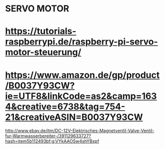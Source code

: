 
 # SERVO MOTOR
# https://tutorials-raspberrypi.de/raspberry-pi-servo-motor-steuerung/
# https://www.amazon.de/gp/product/B0037Y93CW?ie=UTF8&linkCode=as2&camp=1634&creative=6738&tag=754-21&creativeASIN=B0037Y93CW
http://www.ebay.de/itm/DC-12V-Elektrisches-Magnetventil-Valve-Ventil-fur-Warmwasserbereiter-/391129633727?hash=item5b112493bf:g:VYkAAOSw4shYBxpf


